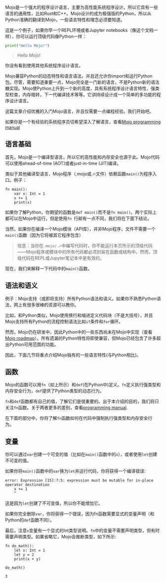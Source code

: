 Mojo是一个强大的程序设计语言，主要为高性能系统程序设计。所以它具有一些语言的通用性，比如Rust和C++。Mojo设计的成为极强版的Python，所以从Python准确的翻译到Mojo，一些语言特性和理念必须要知道。

这是一个例子，如果你早一个REPL环境或者Jupyter notebooks（像这个文档一样），你可以运行顶级代码像Python一样：

```python
print("Hello Mojo!")
```

> Hello Mojo!

你没有看到使用其他系统程序设计语言。

Mojo兼容Python的动态特性和语言语法，并且还允许你import和运行Python包。尽管，需要知道重要一点，Mojo完全是一门新的语言，不是Python新的语法糖实现。Mojo使Python上升到一个新的高度，具有系统程序设计语言特性，强类型检查，内存暗转，下一代编译技术等等。它讲持续设计成一个简单的多功能的程序设计语言。

这篇文章介绍优雅的入门Mojo语言，并且仅需要一点编程经验。我们开始吧。

如果你是一个有经验的系统程序员切希望深入了解语言，查看[Mojo programming manual
](https://docs.modular.com/mojo/programming-manual.html)

## 语言基础

首先，Mojo是一个编译型语言，所以它的高性能和内存安全也源于此。Mojo代码可以使用ahead-of-time (AOT)或者just-in-time (JIT)编译。

类似于其他编译型语言，Mojo程序（.mojo或.🔥文件）依赖函数```main()```为程序入口。例子：

```mojo
fn main():
    var x: Int = 1
    x += 1
    print(x)
```
如果你了解Python，你期望的函数是```def main()```而不是```fn main()```。两个实际上都可以在Mojo中运行，但是使用```fn ```行邮有一点不同，我们将在下面下结论。

当然，如果你在编译一个Mojo模块（API库），并非Mojo程序，文件不需要一个```main()```函数（因为它将被其它程序包含）

> 信息：当你在```.mojo/.🔥```中编写代码时，你不能运行本页所示的顶级代码——Mojo程序或模块中的所有代码都必须封装在函数或结构中。然而，顶级代码在REPL或Jupyter笔记本中是有效的。

现在，我们来解释一下代码中的```main()```函数。

## 语法和语义

例子：Mojo支持（或即将支持）所有Python语法和语义。如果你不熟悉Python语法，网上有很多很棒的资源可以教你。

比如，和Python类似，Mojo使用换行和缩进定义代码块（不是大括号），并且Mojo支持所有Python的流程控制语法比如```if```条件和```for```循环。

然而，Mojo仍在研发中，因此Python中的一些东西尚未在Mojo中实现（查看[Mojo roadmap](https://docs.modular.com/mojo/roadmap.html)）。所有遗漏的Python特性将即使兼容，但Mojo已经包含了许多超出Python可用范围的功能。

因此，下面几节将重点介绍Mojo独有的一些语言特性(与Python相比)。

## 函数

Mojo的函数可以用```fn```（如上所示）和```def```(在Python中)定义。```fn```定义执行强类型和内存安全行为，```def```提供了Python类型的动态行为。

```fn```和```def```函数都有自己的值，了解它们是很重要的。出于本介绍的目的，我们将只关注```fn```函数。关于两者更多的差别，查看[programming manual](https://docs.modular.com/mojo/programming-manual.html).

在下面的部分中，你将了解```fn```函数如何在代码中强制执行强类型和内存安全行为。

## 变量

你可以通过```var```创建一个可变的值（比如在```main()```函数中的```x```），或者使用```let```创建不可变的值。

如果你将```main()```函数中的```var```换为```let```并运行代码，你将获得一个编译错误:

```
error: Expression [15]:7:5: expression must be mutable for in-place operator destination
    x += 1
    ^
```

这是因为```let```创建了不可变值，所以你不能增加它。

如果你完全删除```var```，你将获得一个错误，因为fn函数需要显式的变量声明（和Python的```def```函数不同）。

最后，注意```x```变量有一个显式的Int类型说明。```fn```中的变量不需要声明类型，但有时需要声明类型。如果省略它，Mojo会推断类型，如下所示:

```mojo
fn do_math():
    let x: Int = 1
    let y = 2
    print(x + y)

do_math()
```
```
3
```